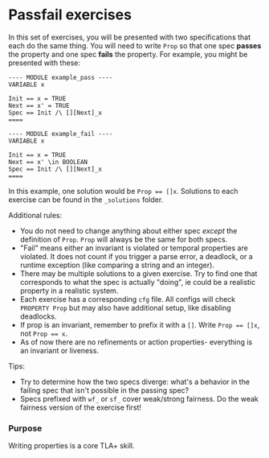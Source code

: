 # Passfail exercises

In this set of exercises, you will be presented with two specifications that each do the same thing. You will need to write `Prop` so that one spec **passes** the property and one spec **fails** the property. For example, you might be presented with these:


```tla
---- MODULE example_pass ----
VARIABLE x

Init == x = TRUE
Next == x' = TRUE
Spec == Init /\ [][Next]_x
====

---- MODULE example_fail ----
VARIABLE x

Init == x = TRUE
Next == x' \in BOOLEAN
Spec == Init /\ [][Next]_x
====
```

In this example, one solution would be `Prop == []x`. Solutions to each exercise can be found in the `_solutions` folder.

Additional rules:

- You do not need to change anything about either spec *except* the definition of `Prop`. `Prop` will always be the same for both specs.
- "Fail" means either an invariant is violated or temporal properties are violated. It does not count if you trigger a parse error, a deadlock, or a runtime exception (like comparing a string and an integer).
- There may be multiple solutions to a given exercise. Try to find one that corresponds to what the spec is actually "doing", ie could be a realistic property in a realistic system.
- Each exercise has a corresponding `cfg` file. All configs will check `PROPERTY Prop` but may also have additional setup, like disabling deadlocks.
- If prop is an invariant, remember to prefix it with a `[]`. Write `Prop == []x`, not `Prop == x`.
- As of now there are no refinements or action properties- everything is an invariant or liveness.

Tips:

- Try to determine how the two specs diverge: what's a behavior in the failing spec that isn't possible in the passing spec?
- Specs prefixed with `wf_` or `sf_` cover weak/strong fairness. Do the weak fairness version of the exercise first!

### Purpose

Writing properties is a core TLA+ skill.